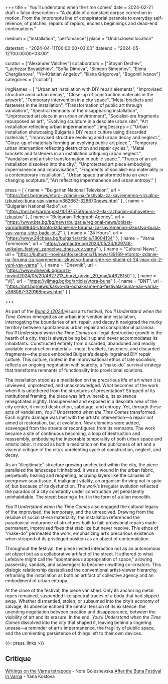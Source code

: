 +++
title = 'You’ll understand when the time comes'
date = 2024-02-21
draft = false
description = "A double of a constant corpse correction in motion. From the impromptu line of conspiratorial paranoia to everyday self-relience, of patches, repairs of repairs, endless beginnings and dead-end continuations."


medium = ["installation", "perfomance"]
place = "Undisclosed location"

datestart = "2024-04-11T00:00:00+03:00"
dateend = "2024-05-12T00:00:00+03:00"

curator = ["Alexander Valchev"]
collaborators = ["Stoyan Dechev", "Lachezar Boyadzhiev", "Sofia Dimova", "Simeon Simeonov", "Elena Chergilanova", "Yv-Kristian Angelov", "Iliana Grigorova", "Bogomil Ivanov"]
categories = ["collab"]

imgNames = [
  "Urban art installation with DIY repair elements",
  "Improvised structure amid urban decay",
  "Close-up of construction materials in the artwork",
  "Temporary intervention in a city space",
  "Metal brackets and fasteners in the installation",
  "Transformation of public art through vandalism",
  "Spectral remnants of the disappearing installation",
  "Unprotected art piece in an urban environment",
  "Socialist-era fragments repurposed as art",
  "Evolving sculpture in a desolate urban site",
  "Art installation reflecting urban impermanence"
]
imgDescrps = [
  "Urban installation showcasing Bulgaria’s DIY repair culture using discarded materials.",
  "Improvised structure evolving amid urban decay and neglect.",
  "Close-up of materials forming an evolving public art piece.",
  "Temporary urban intervention reflecting destruction and repair cycles.",
  "Metal brackets and fasteners in an installation critiquing urban neglect.",
  "Vandalism and artistic transformation in public space.",
  "Traces of an art installation dissolved into the city.",
  "Unprotected art piece embodying impermanence and improvisation.",
  "Fragments of socialist-era materiality in a contemporary installation.",
  "Urban space transformed into an ever-changing sculpture.",
  "Art reflecting impermanence and urban entropy."
]

press = [
  { name = "Bulgarian National Television", url = "https://bnt.bg/news/vtoro-izdanie-na-festivala-za-savremenno-vizualno-izkustvo-buna-vav-varna-v362667-326670news.html" },
  { name = "Bulgarian National Radio", url = "https://bnr.bg/varna/post/101975750/buna-2-da-razbunim-duhovete-s-izkustvo" },
  { name = "Bulgarian Telegraph Agency", url = "https://www.bta.bg/bg/news/bulgaria/regional-news/oblast-varna/669944-vtoroto-izdanie-na-foruma-za-savremenno-izkustvo-buna-vav-varna-shte-bade-ot-2" },
  { name = "24 Hours", url = "https://www.24chasa.bg/bulgaria/article/18004134" },
  { name = "Varna Tommorow", url = "https://varnautre.bg/2024/05/24/629748-unikalen_festival_zapochva_dnes_vuv_varna" },
  { name = "Cultural News", url = "https://kulturni-novini.info/sections/11/news/39169-vtoroto-izdanie-na-foruma-za-savremenno-izkustvo-buna-shte-se-sluchi-ot-24-may-do-2-yuni-vav-varna" },
  { name = "Dnevnik", url = "https://www.dnevnik.bg/burzi-novini/2024/05/20/4627213_burzi_novini_20_mai/#4628150" },
  { name = "Vij", url = "https://vijmag.bg/bg/article/vtora-buna" },
  { name = "BNT", url = "https://bnt.bg/news/kakvo-da-ochakvame-na-festivala-buna-vav-varna-v368087-329168news.html" }
]

+++

As part of the [_Buna 2 (2024)_](https://bunavarna.com/en/programme/#urbaninterventions)visual arts festival, _You’ll Understand when the Time Comes_ emerged as an urban intervention and installation, interrogating the boundaries of art, repair, and decay it navigated the murky territory between spontaneous urban repair and conspiratorial paranoia. _You’ll Understand when the Time Comes_ an illegal destructive growth in the hearth of a city, that is always being built up and never accommodates its inhabitants. Constructed entirely from discarded, abandoned and readily available construction materials—metal brackets, fasteners, and discarded fragments—the piece embodied Bulgaria’s deeply ingrained DIY repair culture. This culture, rooted in the improvisational ethos of late socialism, reflects an ongoing negotiation with scarcity, a “make-do” survival strategy that transforms remnants of functionality into provisional solutions.

The installation stood as a meditation on the precarious life of art when it is unviewed, unprotected, and unacknowledged. What becomes of the work when it is untethered from the structures of presentation? Stripped of its institutional framing, the piece was left vulnerable, its existence renegotiated nightly. Unsupervised and exposed in a desolate area of the city center, it invited destruction, sabotage, and entropy. Yet, through these acts of vandalism, _You’ll Understand when the Time Comes_ transformed. Each night’s damage was met with the artist’s intervention—a repair not aimed at restoration, but at evolution. New elements were added, scavenged from the streets or reconfigured from its remnants. The work became a site of continuous becoming, a loop of destruction and reassembly, embodying the inexorable temporality of both urban space and artistic labor. It stood as both a meditation on the publicness of art and a visceral critique of the city’s unrelenting cycle of construction, neglect, and decay.

As an “illegitimate” structure growing unchecked within the city, the piece paralleled the landscape it inhabited. It was a wound in the urban fabric, perpetually healing and reopening, accruing layers like the calluses of overgrown scar tissue. A malignant vitality, an organism thriving not in spite of, but because of its dysfunction. The work’s irregular evolution reflected the paradox of a city constantly under construction yet persistently uninhabitable. The street bearing a fruit in the form of a alien monolith.

_You’ll Understand when the Time Comes_ also engaged the cultural legacy of the improvised, the temporary, and the unresolved. Drawing from the residue of socialist-era materiality, the installation referenced the paradoxical endurance of structures built to fail: provisional repairs made permanent, improvised fixes that stabilize but never resolve. This ethos of “make-do” permeated the work, emphasizing art’s precarious existence when stripped of its privileged position as an object of contemplation.

Throughout the festival, the piece invited interaction not as an autonomous art object but as a collaborative artifact of the street. It adhered to what Lefebvre might call the "spontaneous appropriation of space," allowing passersby, vandals, and scavengers to become unwitting co-creators. This dialogic relationship destabilized the conventional artist-viewer hierarchy, reframing the installation as both an artifact of collective agency and an embodiment of urban entropy.

At the close of the festival, the piece vanished. Only its anchoring metal ropes remained, suspended like spectral traces of a body that had slipped away. Whether dismantled, stolen, or subsumed into the city’s economy of salvage, its absence echoed the central tension of its existence: the unending negotiation between creation and disappearance, between the visibility of art and its erasure. In the end, _You’ll Understand when the Time Comes_ dissolved into the city that shaped it, leaving behind a lingering unease—a reminder of art’s impermanence, the fragility of public space, and the unrelenting persistence of things left to their own devices.

{{< press_links >}}

## Critique
[Writings on the Varna tetrapods](https://kultura.bg/web/%d0%b7%d0%b0%d0%bf%d0%b8%d1%81%d0%ba%d0%b8-%d0%bf%d0%be-%d0%b2%d0%b0%d1%80%d0%bd%d0%b5%d0%bd%d1%81%d0%ba%d0%b8%d1%82%d0%b5-%d0%b1%d1%83%d0%bd%d0%b8/) - Nora Goleshevska 
[After the Buna Festival in Varna](https://kultura.bg/web/%D1%81%D0%BB%D0%B5%D0%B4-%D1%84%D0%B5%D1%81%D1%82%D0%B8%D0%B2%D0%B0%D0%BB%D0%B0-%D0%B1%D1%83%D0%BD%D0%B0-%D0%B2%D1%8A%D0%B2-%D0%B2%D0%B0%D1%80%D0%BD%D0%B0/) - Yana Kostova 


